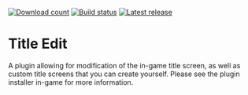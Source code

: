 [![Download count](https://img.shields.io/endpoint?url=https%3A%2F%2Fvz32sgcoal.execute-api.us-east-1.amazonaws.com%2FTitleEdit)](https://github.com/lmcintyre/TitleEditPlugin)
[![Build status](https://github.com/lmcintyre/TitleEditPlugin/actions/workflows/build.yml/badge.svg)](https://github.com/lmcintyre/TitleEditPlugin)
[![Latest release](https://img.shields.io/github/v/release/lmcintyre/TitleEditPlugin)](https://github.com/lmcintyre/TitleEditPlugin)

# Title Edit
A plugin allowing for modification of the in-game title screen, as well as custom title screens that you can create yourself. Please see the plugin installer in-game for more information.
